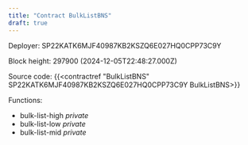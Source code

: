 ```yaml
---
title: "Contract BulkListBNS"
draft: true
---
```

Deployer: SP22KATK6MJF40987KB2KSZQ6E027HQ0CPP73C9Y


 



Block height: 297900 (2024-12-05T22:48:27.000Z)

Source code: {{<contractref "BulkListBNS" SP22KATK6MJF40987KB2KSZQ6E027HQ0CPP73C9Y BulkListBNS>}}

Functions:

* bulk-list-high _private_
* bulk-list-low _private_
* bulk-list-mid _private_
